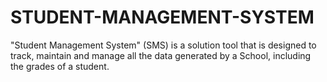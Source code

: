 # STUDENT-MANAGEMENT-SYSTEM
"Student Management System" (SMS) is a solution tool that is designed to track, maintain and manage all the data generated by a School, including the grades of a student.
